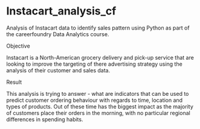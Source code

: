 # Instacart_analysis_cf
Analysis of Instacart data to identify sales pattern using Python as part of the careerfoundry Data Analytics course.

Objective

Instacart is a North-American grocery delivery and pick-up service that are looking to improve the targeting of there advertising strategy using the analysis of their customer and sales data.

Result

This analysis is trying to answer - what are indicators that can be used to predict customer ordering behaviour with regards to time, location and types of products. Out of these time has the biggest impact as the majority of customers place their orders in the morning, with no particular regional differences in spending habits.

